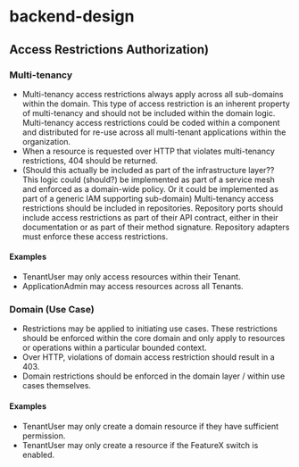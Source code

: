 # backend-design

## Access Restrictions Authorization)

### Multi-tenancy

- Multi-tenancy access restrictions always apply across all sub-domains within the domain. This type of access restriction is an inherent property of multi-tenancy and should not be included within the domain logic. Multi-tenancy access restrictions could be coded within a component and distributed for re-use across all multi-tenant applications within the organization.
- When a resource is requested over HTTP that violates multi-tenancy restrictions, 404 should be returned.
- (Should this actually be included as part of the infrastructure layer?? This logic could (should?) be implemented as part of a service mesh and enforced as a domain-wide policy. Or it could be implemented as part of a generic IAM supporting sub-domain) Multi-tenancy access restrictions should be included in repositories. Repository ports should include access restrictions as part of their API contract, either in their documentation or as part of their method signature. Repository adapters must enforce these access restrictions. 

#### Examples

- TenantUser may only access resources within their Tenant.
- ApplicationAdmin may access resources across all Tenants.

### Domain (Use Case)

- Restrictions may be applied to initiating use cases. These restrictions should be enforced within the core domain and only apply to resources or operations within a particular bounded context.
- Over HTTP, violations of domain access restriction should result in a 403.
- Domain restrictions should be enforced in the domain layer / within use cases themselves.

#### Examples

- TenantUser may only create a domain resource if they have sufficient permission.
- TenantUser may only create a resource if the FeatureX switch is enabled. 
